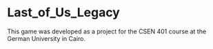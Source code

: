 # Last_of_Us_Legacy

This game was developed as a project for the CSEN 401 course at the German University in Cairo.
